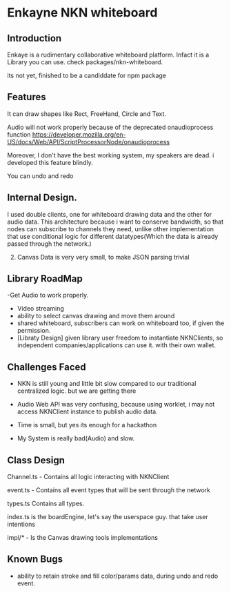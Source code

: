 # Enkayne NKN whiteboard


## Introduction

Enkaye is a rudimentary collaborative whiteboard platform. Infact it is a Library you can use. check packages/nkn-whiteboard.

its not yet, finished to be a candiddate for npm package

## Features

It can draw shapes like Rect, FreeHand, Circle and Text.

Audio will not work properly because of the deprecated onaudioprocess function
https://developer.mozilla.org/en-US/docs/Web/API/ScriptProcessorNode/onaudioprocess

Moreover, I don't have the best working system, my speakers are dead. i developed this feature blindly.

You can undo and redo

## Internal Design.
I used double clients, one for whiteboard drawing data and the other for audio data. This architecture because i want to conserve bandwidth, so that nodes can subscribe to channels they need, unlike other implementation that use conditional logic for different datatypes(Which the data is already passed through the network.)

2. Canvas Data is very very small, to make JSON parsing trivial


## Library RoadMap

-Get Audio to work properly.
- Video streaming
- ability to select canvas drawing and move them around
- shared whiteboard, subscribers can work on whiteboard too, if given the permission.
- [Libraty Design] given library user freedom to instantiate NKNClients, so independent companies/applications can use it. with their own wallet.

## Challenges Faced

- NKN is still young and little bit slow compared to our traditional centralized logic. but we are getting there

- Audio Web API was very confusing, because using worklet, i may not access NKNClient instance to publish audio data.

- Time is small, but yes its enough for a hackathon
- My System is really bad(Audio) and slow.

## Class Design
Channel.ts - Contains all logic interacting with NKNClient

event.ts - Contains all event types that will be sent through the network

types.ts Contains all types.

index.ts is the boardEngine, let's say the userspace guy. that take user intentions

impl/* - Is the Canvas drawing tools implementations

## Known Bugs

- ability to retain stroke and fill color/params data, during undo and redo event.

